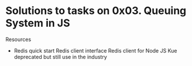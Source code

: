# Solutions to tasks on 0x03. Queuing System in JS

Resources

- Redis quick start
Redis client interface
Redis client for Node JS
Kue deprecated but still use in the industry
